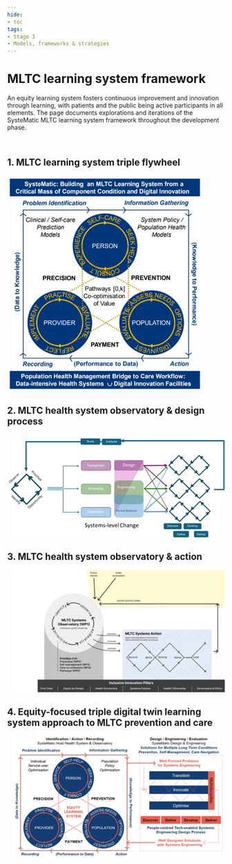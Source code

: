 ```yaml
---
hide:
- toc
tags:
- Stage 3
- Models, frameworks & strategies
---
```


# MLTC learning system framework 

An equity learning system fosters continuous improvement and innovation through learning, with patients and the public being active participants in all elements. The page documents explorations and iterations of the SysteMatic MLTC learning system framework throughout the development phase. 


<br>

## 1. MLTC learning system triple flywheel

![v1](../assets/learning-system-v1.png)

## 2. MLTC health system observatory & design process

![v2](../assets/learning-system-v2.png)


## 3. MLTC health system observatory & action

![v3](../assets/learning-system-v3.png)


## 4.  Equity-focused triple digital twin learning system approach to MLTC prevention and care

![v4](../assets/learning-system-v4.jpg)

